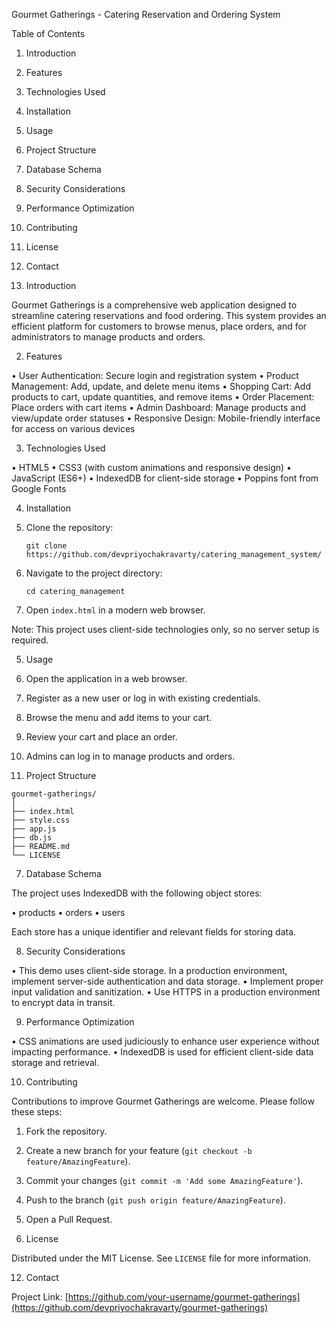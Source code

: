  Gourmet Gatherings - Catering Reservation and Ordering System

 Table of Contents
1. Introduction
2. Features
3. Technologies Used
4. Installation
5. Usage
6. Project Structure
7. Database Schema
8. Security Considerations
9. Performance Optimization
10. Contributing
11. License
12. Contact

 1. Introduction

Gourmet Gatherings is a comprehensive web application designed to streamline catering reservations and food ordering. This system provides an efficient platform for customers to browse menus, place orders, and for administrators to manage products and orders.

2. Features

• User Authentication: Secure login and registration system
• Product Management: Add, update, and delete menu items
• Shopping Cart: Add products to cart, update quantities, and remove items
• Order Placement: Place orders with cart items
• Admin Dashboard: Manage products and view/update order statuses
• Responsive Design: Mobile-friendly interface for access on various devices

 3. Technologies Used

• HTML5
• CSS3 (with custom animations and responsive design)
• JavaScript (ES6+)
• IndexedDB for client-side storage
• Poppins font from Google Fonts

 4. Installation

1. Clone the repository:
   ```
   git clone https://github.com/devpriyochakravarty/catering_management_system/
   ```

2. Navigate to the project directory:
   ```
   cd catering_management
   ```

3. Open `index.html` in a modern web browser.

Note: This project uses client-side technologies only, so no server setup is required.

5. Usage

1. Open the application in a web browser.
2. Register as a new user or log in with existing credentials.
3. Browse the menu and add items to your cart.
4. Review your cart and place an order.
5. Admins can log in to manage products and orders.

 6. Project Structure

```
gourmet-gatherings/
│
├── index.html
├── style.css
├── app.js
├── db.js
├── README.md
└── LICENSE
```

 7. Database Schema

The project uses IndexedDB with the following object stores:

• products
• orders
• users

Each store has a unique identifier and relevant fields for storing data.

 8. Security Considerations

• This demo uses client-side storage. In a production environment, implement server-side authentication and data storage.
• Implement proper input validation and sanitization.
• Use HTTPS in a production environment to encrypt data in transit.

 9. Performance Optimization

• CSS animations are used judiciously to enhance user experience without impacting performance.
• IndexedDB is used for efficient client-side data storage and retrieval.

 10. Contributing

Contributions to improve Gourmet Gatherings are welcome. Please follow these steps:

1. Fork the repository.
2. Create a new branch for your feature (`git checkout -b feature/AmazingFeature`).
3. Commit your changes (`git commit -m 'Add some AmazingFeature'`).
4. Push to the branch (`git push origin feature/AmazingFeature`).
5. Open a Pull Request.

11. License

Distributed under the MIT License. See `LICENSE` file for more information.

 12. Contact

Project Link: [https://github.com/your-username/gourmet-gatherings](https://github.com/devpriyochakravarty/gourmet-gatherings)

